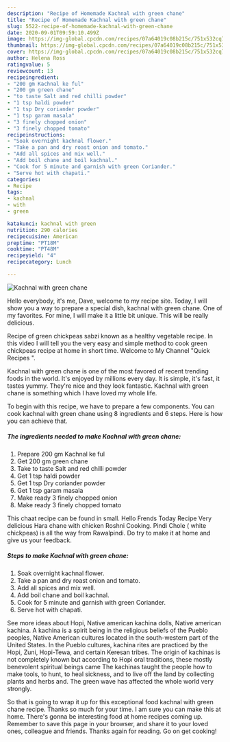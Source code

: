 ```yaml
---
description: "Recipe of Homemade Kachnal with green chane"
title: "Recipe of Homemade Kachnal with green chane"
slug: 5522-recipe-of-homemade-kachnal-with-green-chane
date: 2020-09-01T09:59:10.499Z
image: https://img-global.cpcdn.com/recipes/07a64019c08b215c/751x532cq70/kachnal-with-green-chane-recipe-main-photo.jpg
thumbnail: https://img-global.cpcdn.com/recipes/07a64019c08b215c/751x532cq70/kachnal-with-green-chane-recipe-main-photo.jpg
cover: https://img-global.cpcdn.com/recipes/07a64019c08b215c/751x532cq70/kachnal-with-green-chane-recipe-main-photo.jpg
author: Helena Ross
ratingvalue: 5
reviewcount: 13
recipeingredient:
- "200 gm Kachnal ke ful"
- "200 gm green chane"
- "to taste Salt and red chilli powder"
- "1 tsp haldi powder"
- "1 tsp Dry coriander powder"
- "1 tsp garam masala"
- "3 finely chopped onion"
- "3 finely chopped tomato"
recipeinstructions:
- "Soak overnight kachnal flower."
- "Take a pan and dry roast onion and tomato."
- "Add all spices and mix well."
- "Add boil chane and boil kachnal."
- "Cook for 5 minute and garnish with green Coriander."
- "Serve hot with chapati."
categories:
- Recipe
tags:
- kachnal
- with
- green

katakunci: kachnal with green 
nutrition: 290 calories
recipecuisine: American
preptime: "PT18M"
cooktime: "PT48M"
recipeyield: "4"
recipecategory: Lunch

---
```



![Kachnal with green chane](https://img-global.cpcdn.com/recipes/07a64019c08b215c/751x532cq70/kachnal-with-green-chane-recipe-main-photo.jpg)

Hello everybody, it's me, Dave, welcome to my recipe site. Today, I will show you a way to prepare a special dish, kachnal with green chane. One of my favorites. For mine, I will make it a little bit unique. This will be really delicious.

Recipe of green chickpeas sabzi known as a healthy vegetable recipe. In this video I will tell you the very easy and simple method to cook green chickpeas recipe at home in short time. Welcome to My Channel &#34;Quick Recipes &#34;.

Kachnal with green chane is one of the most favored of recent trending foods in the world. It's enjoyed by millions every day. It is simple, it's fast, it tastes yummy. They're nice and they look fantastic. Kachnal with green chane is something which I have loved my whole life.


To begin with this recipe, we have to prepare a few components. You can cook kachnal with green chane using 8 ingredients and 6 steps. Here is how you can achieve that.

<!--inarticleads1-->

##### The ingredients needed to make Kachnal with green chane:

1. Prepare 200 gm Kachnal ke ful
1. Get 200 gm green chane
1. Take to taste Salt and red chilli powder
1. Get 1 tsp haldi powder
1. Get 1 tsp Dry coriander powder
1. Get 1 tsp garam masala
1. Make ready 3 finely chopped onion
1. Make ready 3 finely chopped tomato


This chaat recipe can be found in small. Hello Frends Today Recipe Very delicious Hara chane with chicken Roshni Cooking. Pindi Chole ( white chickpeas) is all the way from Rawalpindi. Do try to make it at home and give us your feedback. 

<!--inarticleads2-->

##### Steps to make Kachnal with green chane:

1. Soak overnight kachnal flower.
1. Take a pan and dry roast onion and tomato.
1. Add all spices and mix well.
1. Add boil chane and boil kachnal.
1. Cook for 5 minute and garnish with green Coriander.
1. Serve hot with chapati.


See more ideas about Hopi, Native american kachina dolls, Native american kachina. A kachina is a spirit being in the religious beliefs of the Pueblo peoples, Native American cultures located in the south-western part of the United States. In the Pueblo cultures, kachina rites are practiced by the Hopi, Zuni, Hopi-Tewa, and certain Keresan tribes. The origin of kachinas is not completely known but according to Hopi oral traditions, these mostly benevolent spiritual beings came The kachinas taught the people how to make tools, to hunt, to heal sickness, and to live off the land by collecting plants and herbs and. The green wave has affected the whole world very strongly. 

So that is going to wrap it up for this exceptional food kachnal with green chane recipe. Thanks so much for your time. I am sure you can make this at home. There's gonna be interesting food at home recipes coming up. Remember to save this page in your browser, and share it to your loved ones, colleague and friends. Thanks again for reading. Go on get cooking!
